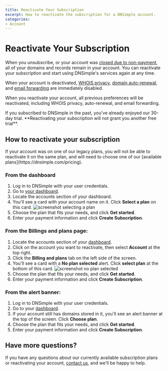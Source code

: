 ```yaml
---
title: Reactivate Your Subscription
excerpt: How to reactivate the subscription for a DNSimple account.
categories:
- Account
---
```


# Reactivate Your Subscription

When you unsubscribe, or your account was [closed due to non-payment](/articles/account-suspended/), all of your domains and records remain in your account. You can reactivate your subscription and start using DNSimple's services again at any time.

When your account is deactivated, [WHOIS privacy](/articles/whois-privacy/), [domain auto-renewal](/articles/domain-auto-renewal/), and [email forwarding](/articles/email-forwarding/) are immediately disabled. 

When you reactivate your account, all previous preferences will be reactivated, including WHOIS privacy, auto-renewal, and email forwarding.

<warning>
If you subscribed to DNSimple in the past, you've already enjoyed our 30-day trial. **Reactivating your subscription will not grant you another free trial**.
</warning>

## How to reactivate your subscription

<info>
If your account was on one of our legacy plans, you will not be able to reactivate it on the same plan, and will need to choose one of our [available plans](https://dnsimple.com/pricing).
</info>

### From the dashboard
1. Log in to DNSimple with your user credentials.
1. Go to [your dashboard](https://dnsimple.com/dashboard).
1. Locate the accounts section of your dashboard.
1. You'll see a card with your account name on it. Click **Select a plan** on this card.
    ![screenshot selecting a plan](/files/select-a-plan.png)
1. Choose the plan that fits your needs, and click **Get started**.
1. Enter your payment information and click **Create Subscription**.

### From the Billings and plans page:
1. Locate the accounts section of your [dashboard](https://dnsimple.com/dashboard).
1. Click on the account you want to reactivate, then select **Account** at the top right.
1. Click the **Billing and plans** tab on the left side of the screen.
1. You'll see a card with a **No plan selected** alert. Click **select plan** at the bottom of this card.
    ![screenshot no plan selected](/files/no-plan-selected.png)
1. Choose the plan that fits your needs, and click **Get started**.
1. Enter your payment information and click **Create Subscription**.

### From the alert banner:
1. Log in to DNSimple with your user credentials.
1. Go to your [dashboard](https://dnsimple.com/dashboard).
1. If your account still has domains stored in it, you'll see an alert banner at the top of the screen. Click **Choose plan**.
1. Choose the plan that fits your needs, and click **Get started**.
1. Enter your payment information and click **Create Subscription**.

## Have more questions?

If you have any questions about our currently available subscription plans or reactivating your account, [contact us](https://dnsimple.com/feedback), and we'll be happy to help.

